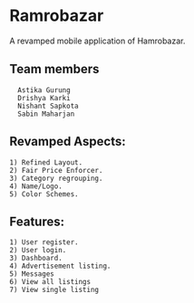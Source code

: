 # Ramrobazar

A revamped mobile application of Hamrobazar.


## Team members
      Astika Gurung
      Drishya Karki
      Nishant Sapkota
      Sabin Maharjan

   
## Revamped Aspects:
    1) Refined Layout.
    2) Fair Price Enforcer.
    3) Category regrouping.
    4) Name/Logo.
    5) Color Schemes.


## Features:
    1) User register.
    2) User login.
    3) Dashboard.
    4) Advertisement listing.
    5) Messages
    6) View all listings
    7) View single listing

